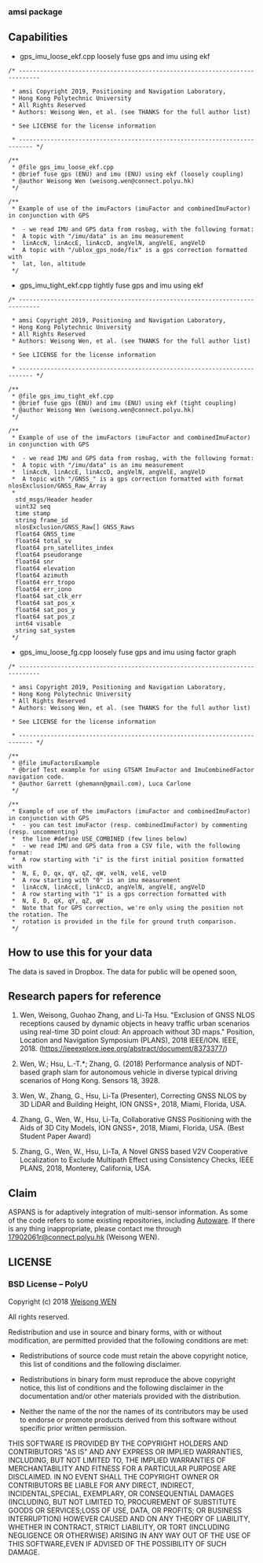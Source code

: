 ### amsi package

## Capabilities
- gps_imu_loose_ekf.cpp loosely fuse gps and imu using ekf
```
/* ----------------------------------------------------------------------------

 * amsi Copyright 2019, Positioning and Navigation Laboratory,
 * Hong Kong Polytechnic University
 * All Rights Reserved
 * Authors: Weisong Wen, et al. (see THANKS for the full author list)

 * See LICENSE for the license information

 * -------------------------------------------------------------------------- */

/**
 * @file gps_imu_loose_ekf.cpp
 * @brief fuse gps (ENU) and imu (ENU) using ekf (loosely coupling)
 * @author Weisong Wen (weisong.wen@connect.polyu.hk)
 */

/**
 * Example of use of the imuFactors (imuFactor and combinedImuFactor) in conjunction with GPS
 
 *  - we read IMU and GPS data from rosbag, with the following format:
 *  A topic with "/imu/data" is an imu measurement
 *  linAccN, linAccE, linAccD, angVelN, angVelE, angVelD
 *  A topic with "/ublox_gps_node/fix" is a gps correction formatted with
 *  lat, lon, altitude
 */
```
- gps_imu_tight_ekf.cpp tightly fuse gps and imu using ekf
```
/* ----------------------------------------------------------------------------

 * amsi Copyright 2019, Positioning and Navigation Laboratory,
 * Hong Kong Polytechnic University
 * All Rights Reserved
 * Authors: Weisong Wen, et al. (see THANKS for the full author list)

 * See LICENSE for the license information

 * -------------------------------------------------------------------------- */

/**
 * @file gps_imu_tight_ekf.cpp
 * @brief fuse gps (ENU) and imu (ENU) using ekf (tight coupling)
 * @author Weisong Wen (weisong.wen@connect.polyu.hk)
 */

/**
 * Example of use of the imuFactors (imuFactor and combinedImuFactor) in conjunction with GPS
 
 *  - we read IMU and GPS data from rosbag, with the following format:
 *  A topic with "/imu/data" is an imu measurement
 *  linAccN, linAccE, linAccD, angVelN, angVelE, angVelD
 *  A topic with "/GNSS_" is a gps correction formatted with format nlosExclusion/GNSS_Raw_Array
 *  
  std_msgs/Header header
  uint32 seq
  time stamp
  string frame_id
  nlosExclusion/GNSS_Raw[] GNSS_Raws
  float64 GNSS_time
  float64 total_sv
  float64 prn_satellites_index
  float64 pseudorange
  float64 snr
  float64 elevation
  float64 azimuth
  float64 err_tropo
  float64 err_iono
  float64 sat_clk_err
  float64 sat_pos_x
  float64 sat_pos_y
  float64 sat_pos_z
  int64 visable
  string sat_system
 */
```
- gps_imu_loose_fg.cpp loosely fuse gps and imu using factor graph
```
/* ----------------------------------------------------------------------------

 * amsi Copyright 2019, Positioning and Navigation Laboratory,
 * Hong Kong Polytechnic University
 * All Rights Reserved
 * Authors: Weisong Wen, et al. (see THANKS for the full author list)

 * See LICENSE for the license information

 * -------------------------------------------------------------------------- */

/**
 * @file imuFactorsExample
 * @brief Test example for using GTSAM ImuFactor and ImuCombinedFactor navigation code.
 * @author Garrett (ghemann@gmail.com), Luca Carlone
 */

/**
 * Example of use of the imuFactors (imuFactor and combinedImuFactor) in conjunction with GPS
 *  - you can test imuFactor (resp. combinedImuFactor) by commenting (resp. uncommenting)
 *  the line #define USE_COMBINED (few lines below)
 *  - we read IMU and GPS data from a CSV file, with the following format:
 *  A row starting with "i" is the first initial position formatted with
 *  N, E, D, qx, qY, qZ, qW, velN, velE, velD
 *  A row starting with "0" is an imu measurement
 *  linAccN, linAccE, linAccD, angVelN, angVelE, angVelD
 *  A row starting with "1" is a gps correction formatted with
 *  N, E, D, qX, qY, qZ, qW
 *  Note that for GPS correction, we're only using the position not the rotation. The
 *  rotation is provided in the file for ground truth comparison.
 */
```


## How to use this for your data

The data is saved in Dropbox. The data for public will be opened soon,


## Research papers for reference

1. Wen, Weisong, Guohao Zhang, and Li-Ta Hsu. "Exclusion of GNSS NLOS receptions caused by dynamic objects in heavy traffic urban scenarios using real-time 3D point cloud: An approach without 3D maps." Position, Location and Navigation Symposium (PLANS), 2018 IEEE/ION. IEEE, 2018. (https://ieeexplore.ieee.org/abstract/document/8373377/)
2. Wen, W.; Hsu, L.-T.*; Zhang, G. (2018) Performance analysis of NDT-based graph slam for autonomous vehicle in diverse typical driving scenarios of Hong Kong. Sensors 18, 3928.
3. Wen, W., Zhang, G., Hsu, Li-Ta (Presenter), Correcting GNSS NLOS by 3D LiDAR and Building Height, ION GNSS+, 2018, Miami, Florida, USA.

4. Zhang, G., Wen, W., Hsu, Li-Ta, Collaborative GNSS Positioning with the Aids of 3D City Models, ION GNSS+, 2018, Miami, Florida, USA. (Best Student Paper Award)

5. Zhang, G., Wen, W., Hsu, Li-Ta, A Novel GNSS based V2V Cooperative Localization to Exclude Multipath Effect using Consistency Checks, IEEE PLANS, 2018, Monterey, California, USA.

## Claim

ASPANS is for adaptively integration of multi-sensor information. As some of the code refers to some existing repositories, including [Autoware](https://github.com/CPFL/Autoware). If there is any thing inappropriate, please contact me through 17902061r@connect.polyu.hk (Weisong WEN).


## LICENSE
### BSD License – PolyU

Copyright (c) 2018 [Weisong WEN](https://gitlab.com/wenweisong)

All rights reserved.

Redistribution and use in source and binary forms, with or without modification, are permitted provided that the following conditions are met:

* Redistributions of source code must retain the above copyright notice, this list of conditions and the following disclaimer.

* Redistributions in binary form must reproduce the above copyright notice, this list of conditions and the following disclaimer in the documentation and/or other materials provided with the distribution.

* Neither the name of the <organization> nor the names of its contributors may be used to endorse or promote products derived from this software without specific prior written permission.

THIS SOFTWARE IS PROVIDED BY THE COPYRIGHT HOLDERS AND CONTRIBUTORS "AS IS" AND ANY EXPRESS OR IMPLIED WARRANTIES, INCLUDING, BUT NOT LIMITED TO, THE IMPLIED WARRANTIES OF MERCHANTABILITY AND FITNESS FOR A PARTICULAR PURPOSE ARE DISCLAIMED. IN NO EVENT SHALL THE COPYRIGHT OWNER OR CONTRIBUTORS BE LIABLE FOR ANY DIRECT, INDIRECT, INCIDENTAL,SPECIAL, EXEMPLARY, OR CONSEQUENTIAL DAMAGES (INCLUDING, BUT NOT LIMITED TO, PROCUREMENT OF SUBSTITUTE GOODS OR SERVICES;LOSS OF USE, DATA, OR PROFITS; OR BUSINESS INTERRUPTION) HOWEVER CAUSED AND ON ANY THEORY OF LIABILITY, WHETHER IN CONTRACT, STRICT LIABILITY, OR TORT (INCLUDING NEGLIGENCE OR OTHERWISE) ARISING IN ANY WAY OUT OF THE USE OF THIS SOFTWARE,EVEN IF ADVISED OF THE POSSIBILITY OF SUCH DAMAGE.